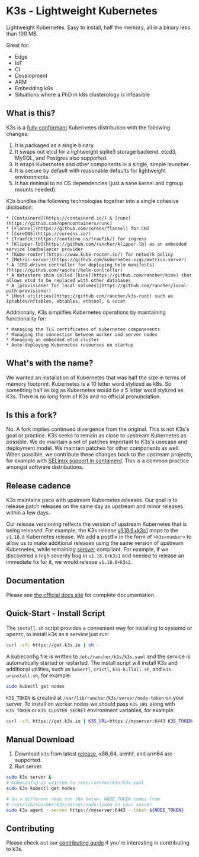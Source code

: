 K3s - Lightweight Kubernetes
===============================================

Lightweight Kubernetes.  Easy to install, half the memory, all in a binary less than 100 MB.

Great for:

* Edge
* IoT
* CI
* Development
* ARM
* Embedding k8s
* Situations where a PhD in k8s clusterology is infeasible

What is this?
---

K3s is a [fully conformant](https://github.com/cncf/k8s-conformance/pulls?q=is%3Apr+k3s) Kubernetes distribution with the following changes:

1. It is packaged as a single binary.
1. It swaps out etcd for a lightweight sqlite3 storage backend. etcd3, MySQL, and Postgres also supported.
1. It wraps Kubernetes and other components in a single, simple launcher.
1. It is secure by default with reasonable defaults for lightweight environments.
1. It has minimal to no OS dependencies (just a sane kernel and cgroup mounts needed).

K3s bundles the following technologies together into a single cohesive distibution:

    * [Containerd](https://containerd.io/) & [runc](https://github.com/opencontainers/runc)
    * [Flannel](https://github.com/coreos/flannel) for CNI
    * [CoreDNS](https://coredns.io/)
    * [Traefik](https://containo.us/traefik/) for ingress
    * [Klipper-lb](https://github.com/rancher/klipper-lb) as an embedded service loadbalancer provider
    * [Kube-router](https://www.kube-router.io/) for network policy
    * [Metric-server](https://github.com/kubernetes-sigs/metrics-server)
    * A [CRD-driven controller for deploying helm manifests](https://github.com/rancher/helm-controller)
    * A datastore shim called [kine](https://github.com/rancher/kine) that allows etcd to be replaced with other databases
    * A [provisioner for local volumes](https://github.com/rancher/local-path-provisioner)
    * [Host utilities](https://github.com/rancher/k3s-root) such as iptables/nftables, ebtables, ethtool, & socat

Additionally, K3s simplifies Kubernetes operations by maintaining functionality for:

    * Managing the TLS certificates of Kubernetes componenents
    * Managing the connection between worker and server nodes
    * Managing an embedded etcd cluster
    * Auto-deploying Kubernetes resources on startup


What's with the name?
--------------------
We wanted an installation of Kubernetes that was half the size in terms of memory footprint. Kubernetes is a
10 letter word stylized as k8s. So something half as big as Kubernetes would be a 5 letter word stylized as
K3s. There is no long form of K3s and no official pronunciation.

Is this a fork?
---------------
No. A fork implies continued divergence from the original. This is not K3s's goal or practice. K3s seeks to remain as close to upstream Kubernetes as possible. We do maintain a set of patches important to K3s's usecase and deployment model. We maintain patches for other components as well. When possible, we contribute these changes back to the upstream projects, for example with [SELinux support in containerd](https://github.com/containerd/cri/pull/1487/commits/24209b91bf361e131478d15cfea1ab05694dc3eb). This is a common practice amongst software distributions.

Release cadence
-------------------
K3s maintains pace with upstream Kubernetes releases. Our goal is to release patch releases on the same day as upstream and minor releases within a few days.

Our release versioning reflects the version of upstream Kubernetes that is being released. For example, the K3s release [v1.18.6+k3s1](https://github.com/rancher/k3s/releases/tag/v1.18.6%2Bk3s1) maps to the `v1.18.6` Kubernetes release. We add a postfix in the form of `+k3s<number>` to allow us to make additional releases using the same version of upstream Kubernetes, while remaining [semver](https://semver.org/) compliant. For example, if we discovered a high severity bug in `v1.18.6+k3s1` and needed to release an immediate fix for it, we would release `v1.18.6+k3s2`.

Documentation
-------------

Please see [the official docs site](https://rancher.com/docs/k3s/latest/en/) for complete documentation.

Quick-Start - Install Script
--------------

The `install.sh` script provides a convenient way for installing to systemd or openrc,
to install k3s as a service just run:

```bash
curl -sfL https://get.k3s.io | sh -
```

A kubeconfig file is written to `/etc/rancher/k3s/k3s.yaml` and the service is automatically started or restarted.
The install script will install K3s and additional utilities, such as `kubectl`, `crictl`, `k3s-killall.sh`, and `k3s-uninstall.sh`, for example:

```bash
sudo kubectl get nodes
```

`K3S_TOKEN` is created at `/var/lib/rancher/k3s/server/node-token` on your server.
To install on worker nodes we should pass `K3S_URL` along with
`K3S_TOKEN` or `K3S_CLUSTER_SECRET` environment variables, for example:

```bash
curl -sfL https://get.k3s.io | K3S_URL=https://myserver:6443 K3S_TOKEN=XXX sh -
```

Manual Download
---------------

1. Download `k3s` from latest [release](https://github.com/rancher/k3s/releases/latest), x86_64, armhf, and arm64 are supported.
2. Run server.

```bash
sudo k3s server &
# Kubeconfig is written to /etc/rancher/k3s/k3s.yaml
sudo k3s kubectl get nodes

# On a different node run the below. NODE_TOKEN comes from
# /var/lib/rancher/k3s/server/node-token on your server
sudo k3s agent --server https://myserver:6443 --token ${NODE_TOKEN}
```

Contributing
------------

Please check out our [contributing guide](CONTRIBUTING.md) if you're interesting in contributing to k3s.
